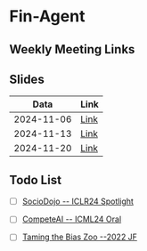 # Fin-Agent 


## Weekly Meeting Links

## Slides

| Data       | Link                                                         |
| ---------- | ------------------------------------------------------------ |
| 2024-11-06 | [Link](https://docs.google.com/presentation/d/1pflvdiG5bXtwLZtC9ipZOUQtbkoFfEPXefBP9aBUsps/edit?usp=sharing) |
| 2024-11-13 | [Link](https://docs.google.com/presentation/d/19rp6hZEEdCv0BUqFQbL0YQwjCio2XWhM7ok3EDbJcso/edit#slide=id.p) |
| 2024-11-20 | [Link](https://docs.google.com/presentation/d/18yvclljKvTeBrHi3gd13QDpfq7Buq7OvkX_V2w7yVW4/edit#slide=id.p) |


## Todo List

- [ ] [SocioDojo -- ICLR24 Spotlight](https://github.com/chengjunyan1/SocioDojo)
- [ ] [CompeteAI -- ICML24 Oral](https://github.com/microsoft/competeai)
- [ ] [Taming the Bias Zoo --2022 JF](https://cfrc.pbcsf.tsinghua.edu.cn/__local/B/29/78/0ADC4E11FA9C98548D1A4D11F47_1BE13FAB_CDA30.pdf#page=0)

